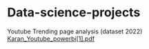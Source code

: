# Data-science-projects
Youtube Trending page analysis (dataset 2022)
[Karan_Youtube_powerbi[1].pdf](https://github.com/Karuncode/Data-science-projects/files/12746117/Karan_Youtube_powerbi.1.pdf)
